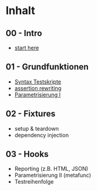 Inhalt
======

00 - Intro
----------
- [start here](intro.md)

01 - Grundfunktionen
--------------------
- [Syntax Testskripte](01-grundfunktionen/syntax.md)
- [assertion rewriting](01-grundfunktionen/assertions.md)
- [Parametrisierung I](01-grundfunktionen/params1.md)

02 - Fixtures
-------------
- setup & teardown
- dependency injection
    
03 - Hooks
----------
- Reporting (z.B. HTML, JSON)
- Parametrisierung II (metafunc)
- Testreihenfolge 
